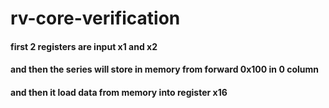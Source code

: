 # rv-core-verification
#### first 2 registers are input x1 and x2
#### and then the series will store in memory from forward 0x100 in 0 column
#### and then it load data from memory into register x16
